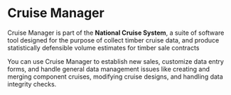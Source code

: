 Cruise Manager
==========
Cruise Manager is part of the **National Cruise System**, a suite of software tool designed for the purpose of collect timber cruise data, and produce statistically defensible volume estimates for timber sale contracts

You can use Cruise Manager to establish new sales, customize data entry forms, and handle general data management issues like creating and merging component cruises, modifying cruise designs, and handling data integrity checks.
